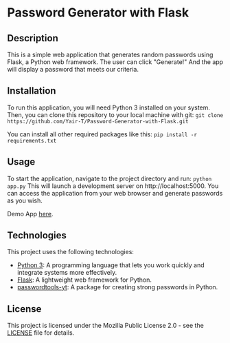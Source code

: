 # Password Generator with Flask

## Description

This is a simple web application that generates random passwords using Flask, a Python web framework. The user can click "Generate!" And the app will display a password that meets our criteria.

## Installation

To run this application, you will need Python 3 installed on your system.
Then, you can clone this repository to your local machine with git:
`git clone https://github.com/Yair-T/Password-Generator-with-Flask.git`

You can install all other required packages like this:
`pip install -r requirements.txt`

## Usage

To start the application, navigate to the project directory and run: `python app.py`
This will launch a development server on http://localhost:5000. You can access the application from your web browser and generate passwords as you wish.

Demo App [here](https://yairt.pythonanywhere.com/).

## Technologies

This project uses the following technologies:

- [Python 3](https://python.org): A programming language that lets you work quickly and integrate systems more effectively.
- [Flask](https://flask.palletsprojects.com/en/2.3.x/): A lightweight web framework for Python.
- [passwordtools-yt](https://pypi.org/project/passwordtools-yt/): A package for creating strong passwords in Python.

## License

This project is licensed under the Mozilla Public License 2.0 - see the [LICENSE](https://github.com/Yair-T/Password-Generator-with-Flask/blob/main/LICENSE) file for details.
